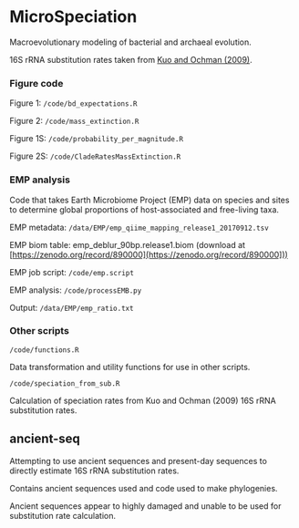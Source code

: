 # MicroSpeciation

Macroevolutionary modeling of bacterial and archaeal evolution. 

16S rRNA substitution rates taken from [Kuo and Ochman (2009)](https://biologydirect.biomedcentral.com/articles/10.1186/1745-6150-4-35).

### Figure code

Figure 1: `/code/bd_expectations.R`

Figure 2: `/code/mass_extinction.R`

Figure 1S: `/code/probability_per_magnitude.R`

Figure 2S: `/code/CladeRatesMassExtinction.R`

### EMP analysis

Code that takes Earth Microbiome Project (EMP) data on species and sites to determine global proportions of host-associated and free-living taxa. 

EMP metadata: `/data/EMP/emp_qiime_mapping_release1_20170912.tsv`

EMP biom table:   emp_deblur_90bp.release1.biom (download at [https://zenodo.org/record/890000](https://zenodo.org/record/890000]))

EMP job script: `/code/emp.script`

EMP analysis: `/code/processEMB.py`

Output: `/data/EMP/emp_ratio.txt`

### Other scripts

`/code/functions.R`

Data transformation and utility functions for use in other scripts.

`/code/speciation_from_sub.R`

Calculation of speciation rates from Kuo and Ochman (2009) 16S rRNA substitution rates. 

## ancient-seq

Attempting to use ancient sequences and present-day sequences to directly estimate 16S rRNA substitution rates. 

Contains ancient sequences used and code used to make phylogenies.

Ancient sequences appear to highly damaged and unable to be used for substitution rate calculation. 
